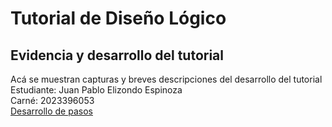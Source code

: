 # Tutorial de Diseño Lógico

## Evidencia y desarrollo del tutorial
Acá se muestran capturas y breves descripciones del desarrollo del tutorial  
Estudiante: Juan Pablo Elizondo Espinoza  
Carné: 2023396053  
[Desarrollo de pasos](https://github.com/pabloelizondo17/Tutorial_EL-3307/wiki)

